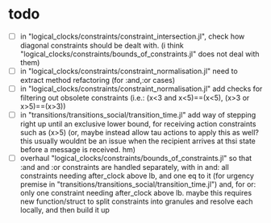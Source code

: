 # todo

- [ ] in "logical_clocks/constraints/constraint_intersection.jl", check how diagonal constraints should be dealt with. (i think "logical_clocks/constraints/bounds_of_constraints.jl" does not deal with them)
- [ ] in "logical_clocks/constraints/constraint_normalisation.jl" need to extract method refactoring (for :and,:or cases)
- [ ] in "logical_clocks/constraints/constraint_normalisation.jl" add checks for filtering out obsolete constraints (i.e.: (x<3 and x<5)==(x<5), (x>3 or x>5)==(x>3))
- [ ] in "transitions/transitions_social/transition_time.jl" add way of stepping right up until an exclusive lower bound, for receiving action constraints such as (x>5) (or, maybe instead allow tau actions to apply this as well? this usually wouldnt be an issue when the recipient arrives at thsi state before a message is received. hm)
- [ ] overhaul "logical_clocks/constraints/bounds_of_constraints.jl" so that :and and :or constraints are handled separately, with in and: all constraints needing after_clock above lb, and one eq to it (for urgency premise in "transitions/transitions_social/transition_time.jl") and, for or: only one constraint needing after_clock above lb. maybe this requires new function/struct to split constraints into granules and resolve each locally, and then build it up
